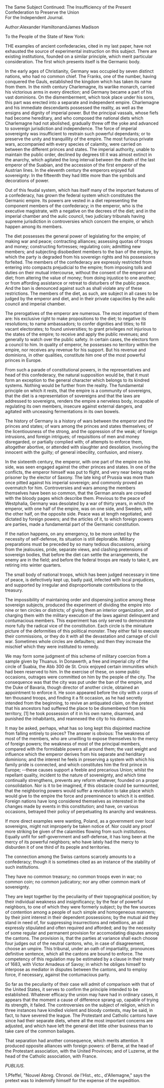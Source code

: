 The Same Subject Continued: The Insufficiency of the Present Confederation to Preserve the Union  
For the Independent Journal.

Author:Alexander HamiltonandJames Madison

To the People of the State of New York:

THE examples of ancient confederacies, cited in my last paper, have not exhausted the source of experimental instruction on this subject. There are existing institutions, founded on a similar principle, which merit particular consideration. The first which presents itself is the Germanic body.

In the early ages of Christianity, Germany was occupied by seven distinct nations, who had no common chief. The Franks, one of the number, having conquered the Gauls, established the kingdom which has taken its name from them. In the ninth century Charlemagne, its warlike monarch, carried his victorious arms in every direction; and Germany became a part of his vast dominions. On the dismemberment, which took place under his sons, this part was erected into a separate and independent empire. Charlemagne and his immediate descendants possessed the reality, as well as the ensigns and dignity of imperial power. But the principal vassals, whose fiefs had become hereditary, and who composed the national diets which Charlemagne had not abolished, gradually threw off the yoke and advanced to sovereign jurisdiction and independence. The force of imperial sovereignty was insufficient to restrain such powerful dependants; or to preserve the unity and tranquillity of the empire. The most furious private wars, accompanied with every species of calamity, were carried on between the different princes and states. The imperial authority, unable to maintain the public order, declined by degrees till it was almost extinct in the anarchy, which agitated the long interval between the death of the last emperor of the Suabian, and the accession of the first emperor of the Austrian lines. In the eleventh century the emperors enjoyed full sovereignty: In the fifteenth they had little more than the symbols and decorations of power.

Out of this feudal system, which has itself many of the important features of a confederacy, has grown the federal system which constitutes the Germanic empire. Its powers are vested in a diet representing the component members of the confederacy; in the emperor, who is the executive magistrate, with a negative on the decrees of the diet; and in the imperial chamber and the aulic council, two judiciary tribunals having supreme jurisdiction in controversies which concern the empire, or which happen among its members.

The diet possesses the general power of legislating for the empire; of making war and peace; contracting alliances; assessing quotas of troops and money; constructing fortresses; regulating coin; admitting new members; and subjecting disobedient members to the ban of the empire, by which the party is degraded from his sovereign rights and his possessions forfeited. The members of the confederacy are expressly restricted from entering into compacts prejudicial to the empire; from imposing tolls and duties on their mutual intercourse, without the consent of the emperor and diet; from altering the value of money; from doing injustice to one another; or from affording assistance or retreat to disturbers of the public peace. And the ban is denounced against such as shall violate any of these restrictions. The members of the diet, as such, are subject in all cases to be judged by the emperor and diet, and in their private capacities by the aulic council and imperial chamber.

The prerogatives of the emperor are numerous. The most important of them are: his exclusive right to make propositions to the diet; to negative its resolutions; to name ambassadors; to confer dignities and titles; to fill vacant electorates; to found universities; to grant privileges not injurious to the states of the empire; to receive and apply the public revenues; and generally to watch over the public safety. In certain cases, the electors form a council to him. In quality of emperor, he possesses no territory within the empire, nor receives any revenue for his support. But his revenue and dominions, in other qualities, constitute him one of the most powerful princes in Europe.

From such a parade of constitutional powers, in the representatives and head of this confederacy, the natural supposition would be, that it must form an exception to the general character which belongs to its kindred systems. Nothing would be further from the reality. The fundamental principle on which it rests, that the empire is a community of sovereigns, that the diet is a representation of sovereigns and that the laws are addressed to sovereigns, renders the empire a nerveless body, incapable of regulating its own members, insecure against external dangers, and agitated with unceasing fermentations in its own bowels.

The history of Germany is a history of wars between the emperor and the princes and states; of wars among the princes and states themselves; of the licentiousness of the strong, and the oppression of the weak; of foreign intrusions, and foreign intrigues; of requisitions of men and money disregarded, or partially complied with; of attempts to enforce them, altogether abortive, or attended with slaughter and desolation, involving the innocent with the guilty; of general inbecility, confusion, and misery.

In the sixteenth century, the emperor, with one part of the empire on his side, was seen engaged against the other princes and states. In one of the conflicts, the emperor himself was put to flight, and very near being made prisoner by the elector of Saxony. The late king of Prussia was more than once pitted against his imperial sovereign; and commonly proved an overmatch for him. Controversies and wars among the members themselves have been so common, that the German annals are crowded with the bloody pages which describe them. Previous to the peace of Westphalia, Germany was desolated by a war of thirty years, in which the emperor, with one half of the empire, was on one side, and Sweden, with the other half, on the opposite side. Peace was at length negotiated, and dictated by foreign powers; and the articles of it, to which foreign powers are parties, made a fundamental part of the Germanic constitution.

If the nation happens, on any emergency, to be more united by the necessity of self-defense, its situation is still deplorable. Military preparations must be preceded by so many tedious discussions, arising from the jealousies, pride, separate views, and clashing pretensions of sovereign bodies, that before the diet can settle the arrangements, the enemy are in the field; and before the federal troops are ready to take it, are retiring into winter quarters.

The small body of national troops, which has been judged necessary in time of peace, is defectively kept up, badly paid, infected with local prejudices, and supported by irregular and disproportionate contributions to the treasury.

The impossibility of maintaining order and dispensing justice among these sovereign subjects, produced the experiment of dividing the empire into nine or ten circles or districts; of giving them an interior organization, and of charging them with the military execution of the laws against delinquent and contumacious members. This experiment has only served to demonstrate more fully the radical vice of the constitution. Each circle is the miniature picture of the deformities of this political monster. They either fail to execute their commissions, or they do it with all the devastation and carnage of civil war. Sometimes whole circles are defaulters; and then they increase the mischief which they were instituted to remedy.

We may form some judgment of this scheme of military coercion from a sample given by Thuanus. In Donawerth, a free and imperial city of the circle of Suabia, the Abb 300 de St. Croix enjoyed certain immunities which had been reserved to him. In the exercise of these, on some public occasions, outrages were committed on him by the people of the city. The consequence was that the city was put under the ban of the empire, and the Duke of Bavaria, though director of another circle, obtained an appointment to enforce it. He soon appeared before the city with a corps of ten thousand troops, and finding it a fit occasion, as he had secretly intended from the beginning, to revive an antiquated claim, on the pretext that his ancestors had suffered the place to be dismembered from his territory, \[1\] he took possession of it in his own name, disarmed, and punished the inhabitants, and reannexed the city to his domains.

It may be asked, perhaps, what has so long kept this disjointed machine from falling entirely to pieces? The answer is obvious: The weakness of most of the members, who are unwilling to expose themselves to the mercy of foreign powers; the weakness of most of the principal members, compared with the formidable powers all around them; the vast weight and influence which the emperor derives from his separate and heriditary dominions; and the interest he feels in preserving a system with which his family pride is connected, and which constitutes him the first prince in Europe; --these causes support a feeble and precarious Union; whilst the repellant quality, incident to the nature of sovereignty, and which time continually strengthens, prevents any reform whatever, founded on a proper consolidation. Nor is it to be imagined, if this obstacle could be surmounted, that the neighboring powers would suffer a revolution to take place which would give to the empire the force and preeminence to which it is entitled. Foreign nations have long considered themselves as interested in the changes made by events in this constitution; and have, on various occasions, betrayed their policy of perpetuating its anarchy and weakness.

If more direct examples were wanting, Poland, as a government over local sovereigns, might not improperly be taken notice of. Nor could any proof more striking be given of the calamities flowing from such institutions. Equally unfit for self-government and self-defense, it has long been at the mercy of its powerful neighbors; who have lately had the mercy to disburden it of one third of its people and territories.

The connection among the Swiss cantons scarcely amounts to a confederacy; though it is sometimes cited as an instance of the stability of such institutions.

They have no common treasury; no common troops even in war; no common coin; no common judicatory; nor any other common mark of sovereignty.

They are kept together by the peculiarity of their topographical position; by their individual weakness and insignificancy; by the fear of powerful neighbors, to one of which they were formerly subject; by the few sources of contention among a people of such simple and homogeneous manners; by their joint interest in their dependent possessions; by the mutual aid they stand in need of, for suppressing insurrections and rebellions, an aid expressly stipulated and often required and afforded; and by the necessity of some regular and permanent provision for accomodating disputes among the cantons. The provision is, that the parties at variance shall each choose four judges out of the neutral cantons, who, in case of disagreement, choose an umpire. This tribunal, under an oath of impartiality, pronounces definitive sentence, which all the cantons are bound to enforce. The competency of this regulation may be estimated by a clause in their treaty of 1683, with Victor Amadeus of Savoy; in which he obliges himself to interpose as mediator in disputes between the cantons, and to employ force, if necessary, against the contumacious party.

So far as the peculiarity of their case will admit of comparison with that of the United States, it serves to confirm the principle intended to be established. Whatever efficacy the union may have had in ordinary cases, it appears that the moment a cause of difference sprang up, capable of trying its strength, it failed. The controversies on the subject of religion, which in three instances have kindled violent and bloody contests, may be said, in fact, to have severed the league. The Protestant and Catholic cantons have since had their separate diets, where all the most important concerns are adjusted, and which have left the general diet little other business than to take care of the common bailages.

That separation had another consequence, which merits attention. It produced opposite alliances with foreign powers: of Berne, at the head of the Protestant association, with the United Provinces; and of Luzerne, at the head of the Catholic association, with France.

_PUBLIUS._

1.Pfeffel, "Nouvel Abreg. Chronol. de l'Hist., etc., d'Allemagne," says the pretext was to indemnify himself for the expense of the expedition.

